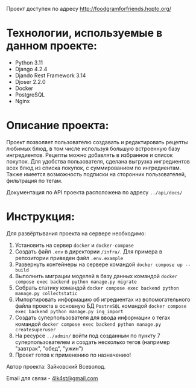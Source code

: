 Проект доступен по адресу http://foodgramforfriends.hopto.org/

# Технологии, используемые в данном проекте:

- Python 3.11
- Django 4.2.4
- Djando Rest Framework 3.14
- Djoser 2.2.0
- Docker
- PostgreSQL
- Nginx

# Описание проекта:

Проект позволяет пользователю создавать и редактировать рецепты любимых блюд, в том числе используя большую встроенную базу ингредиентов. Рецепты можно добавлять в избранное и список покупок. Для удобства пользователя, сделана выгрузка ингредиентов всех блюд из списка покупок, с суммированием по ингредиентам. Также имеется возможность подписки на сторонних пользователей, фильтрация по тегам.

Документация по API проекта расположена по адресу `../api/docs/`

# Инструкция:

Для развёртывания проекта на сервере необходимо:

1. Установить на сервер `docker` и `docker-compose`
2. Создать файл `.env` в директории `/infra/`. Для примера в репозитории приведен файл `.env.example`
3. Развернуть контейнеры на сервере командой `docker compose up --build`
4. Выполнить миграции моделей в базу данных командой `docker compose exec backend python manage.py migrate`
5. Собрать статику командой `docker compose exec backend python manage.py collectstatic`
6. Импортировать информацию об игредиентах из вспомогательного файла проекта в основную БД `PostreSQL` командой `docker compose exec backend python manage.py ing_import`
7. Создать суперпользователя для ввода информации о тегах командой `docker compose exec backend python manage.py createsuperuser`
8. На ресурсе `../admin/` войти под созданным по пункту 7 суперпользователем и создать несколько тегов (например "завтрак", "обед", "ужин")
9. Проект готов к применению по назначению!

Автор проекта: Зайковский Всеволод.

Email для связи - 4lk4st@gmail.com
